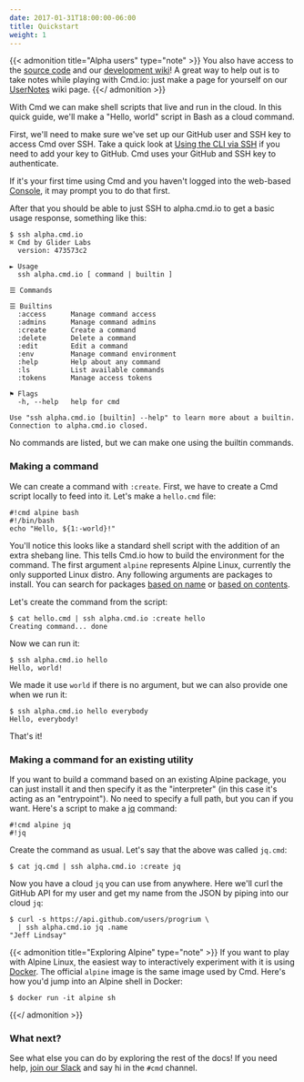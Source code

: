 ```yaml
---
date: 2017-01-31T18:00:00-06:00
title: Quickstart
weight: 1
---
```


{{< admonition title="Alpha users" type="note" >}}
You also have access to the [source code](https://github.com/gliderlabs/cmd) and our [development wiki](https://github.com/gliderlabs/cmd/wiki)! A great way
to help out is to take notes while playing with Cmd.io: just make a page for
yourself on our [UserNotes](https://github.com/gliderlabs/cmd/wiki/UserNotes) wiki page.
{{</ admonition >}}

With Cmd we can make shell scripts that live and run in the cloud. In this quick guide, we'll make a "Hello, world" script in Bash as a cloud command.

First, we'll need to make sure we've set up our GitHub user and SSH key to access Cmd over SSH. Take a quick look at [Using the CLI via SSH](/cli/) if you need to add your key to GitHub. Cmd uses your GitHub and SSH key to authenticate.

If it's your first time using Cmd and you haven't logged into the web-based [Console](https://alpha.cmd.io/console/), it may prompt you to do that first.

After that you should be able to just SSH to alpha.cmd.io to get a basic usage response, something like this:

```text
$ ssh alpha.cmd.io
⌘ Cmd by Glider Labs
  version: 473573c2

► Usage
  ssh alpha.cmd.io [ command | builtin ]

☰ Commands

☰ Builtins
  :access      Manage command access
  :admins      Manage command admins
  :create      Create a command
  :delete      Delete a command
  :edit        Edit a command
  :env         Manage command environment
  :help        Help about any command
  :ls          List available commands
  :tokens      Manage access tokens

⚑ Flags
  -h, --help   help for cmd

Use "ssh alpha.cmd.io [builtin] --help" to learn more about a builtin.
Connection to alpha.cmd.io closed.
```

No commands are listed, but we can make one using the builtin commands.

### Making a command

We can create a command with `:create`. First, we have to create a Cmd script locally to feed into it. Let's make a `hello.cmd` file:

```text
#!cmd alpine bash
#!/bin/bash
echo "Hello, ${1:-world}!"
```

You'll notice this looks like a standard shell script with the addition of an extra shebang line. This tells Cmd.io how to build the environment for the command. The first argument `alpine` represents Alpine Linux, currently the only supported Linux distro. Any following arguments are packages to install. You can search for packages [based on name](http://pkgs.alpinelinux.org/packages) or [based on contents](http://pkgs.alpinelinux.org/contents).

Let's create the command from the script:

```text
$ cat hello.cmd | ssh alpha.cmd.io :create hello
Creating command... done
```

Now we can run it:

```text
$ ssh alpha.cmd.io hello
Hello, world!
```

We made it use `world` if there is no argument, but we can also provide one when we run it:

```text
$ ssh alpha.cmd.io hello everybody
Hello, everybody!
```

That's it!

### Making a command for an existing utility

If you want to build a command based on an existing Alpine package, you can just install it and then specify it as the "interpreter" (in this case it's acting as an "entrypoint"). No need to specify a full path, but you can if you want. Here's a script to make a [jq](https://stedolan.github.io/jq/) command:

```text
#!cmd alpine jq
#!jq
```

Create the command as usual. Let's say that the above was called `jq.cmd`:

```text
$ cat jq.cmd | ssh alpha.cmd.io :create jq
```

Now you have a cloud `jq` you can use from anywhere. Here we'll curl the GitHub API for my user and get my name from the JSON by piping into our cloud `jq`:

```text
$ curl -s https://api.github.com/users/progrium \
  | ssh alpha.cmd.io jq .name
"Jeff Lindsay"
```

{{< admonition title="Exploring Alpine" type="note" >}}
If you want to play with Alpine Linux, the easiest way to interactively experiment with it is using [Docker](https://www.docker.com/). The official `alpine` image is the same image used by Cmd. Here's how you'd jump into an Alpine shell in Docker:

```
$ docker run -it alpine sh
```
{{</ admonition >}}

### What next?

See what else you can do by exploring the rest of the docs! If you need help, [join our Slack](http://slack.gliderlabs.com/) and say hi in the `#cmd` channel.

